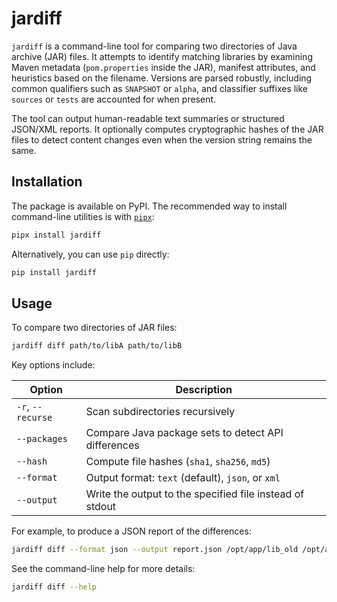 # jardiff

`jardiff` is a command-line tool for comparing two directories of Java
archive (JAR) files.  It attempts to identify matching libraries by
examining Maven metadata (`pom.properties` inside the JAR), manifest
attributes, and heuristics based on the filename.  Versions are parsed
robustly, including common qualifiers such as `SNAPSHOT` or `alpha`, and
classifier suffixes like `sources` or `tests` are accounted for when
present.

The tool can output human-readable text summaries or structured JSON/XML
reports.  It optionally computes cryptographic hashes of the JAR files
to detect content changes even when the version string remains the same.

## Installation

The package is available on PyPI.  The recommended way to install
command-line utilities is with [`pipx`](https://pypi.org/project/pipx/):

```bash
pipx install jardiff
```

Alternatively, you can use `pip` directly:

```bash
pip install jardiff
```

## Usage

To compare two directories of JAR files:

```bash
jardiff diff path/to/libA path/to/libB
```

Key options include:

| Option           | Description                                              |
|------------------|----------------------------------------------------------|
| `-r`, `--recurse`| Scan subdirectories recursively                         |
| `--packages`     | Compare Java package sets to detect API differences      |
| `--hash`         | Compute file hashes (`sha1`, `sha256`, `md5`)            |
| `--format`       | Output format: `text` (default), `json`, or `xml`        |
| `--output`       | Write the output to the specified file instead of stdout |

For example, to produce a JSON report of the differences:

```bash
jardiff diff --format json --output report.json /opt/app/lib_old /opt/app/lib_new
```

See the command-line help for more details:

```bash
jardiff diff --help
```
